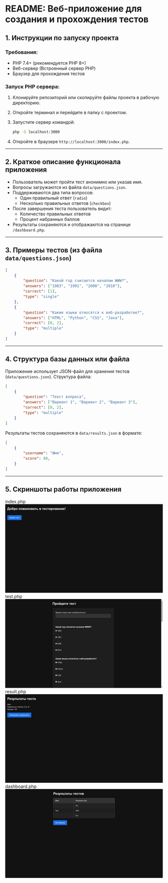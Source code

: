 # README: Веб-приложение для создания и прохождения тестов

## 1. Инструкции по запуску проекта

### Требования:

- PHP 7.4+ (рекомендуется PHP 8+)
- Веб-сервер (Встроенный сервер PHP)
- Браузер для прохождения тестов

### Запуск PHP сервера:

1. Клонируйте репозиторий или скопируйте файлы проекта в рабочую директорию.
2. Откройте терминал и перейдите в папку с проектом.
3. Запустите сервер командой:
    
    ```sh
    php -S localhost:3000
    ```
    
4. Откройте в браузере `http://localhost:3000/index.php`.

---

## 2. Краткое описание функционала приложения

- Пользователь может пройти тест анонимно или указав имя.
- Вопросы загружаются из файла `data/questions.json`.
- Поддерживаются два типа вопросов:
    - Один правильный ответ (`radio`)
    - Несколько правильных ответов (`checkbox`)
- После завершения теста пользователь видит:
    - Количество правильных ответов
    - Процент набранных баллов
- Результаты сохраняются и отображаются на странице `/dashboard.php`.

---

## 3. Примеры тестов (из файла `data/questions.json`)

```json
[
    {
        "question": "Какой год считается началом WWW?",
        "answers": ["1983", "1991", "2000", "2010"],
        "correct": [1],
        "type": "single"
    },
    {
        "question": "Какие языки относятся к веб-разработке?",
        "answers": ["HTML", "Python", "CSS", "Java"],
        "correct": [0, 2],
        "type": "multiple"
    }
]
```

---

## 4. Структура базы данных или файла

Приложение использует JSON-файл для хранения тестов (`data/questions.json`). Структура файла:

```json
[
    {
        "question": "Текст вопроса",
        "answers": ["Вариант 1", "Вариант 2", "Вариант 3"],
        "correct": [0, 2],
        "type": "multiple"
    }
]
```

Результаты тестов сохраняются в `data/results.json` в формате:

```json
[
    {
        "username": "Имя",
        "score": 80,
    }
]
```

---

## 5. Скриншоты работы приложения

index.php
![Снимок экрана](images/img_1.png)
test.php
![Снимок экрана](images/img_2.png)
result.php
![Снимок экрана](images/img_3.png)
dashboard.php
![Снимок экрана](images/img_4.png)